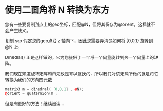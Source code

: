 # 使用二面角将 N 转换为东方

您有一些要复制到点上的geo坐标，匹配@N，但将其保存为@orient，这样就不会产生歧义。

复制 sop 假定您的geo点沿 z 轴向下，因此您需要弄清楚如何将 {0,0,1} 旋转到 @N 上。

Dihedral() 正是这样做的，它为您提供了一个将一个向量旋转到另一个向量上的矩阵。

我们现在知道旋转矩阵和四元数是可以互换的，所以我们对该矩阵所做的就是将它转换为我们的方向四元数：

```cpp
matrix3 m = dihedral( {0,0,1} , @N);
@orient = quaternion(m);
```

但是有更好的方法！继续阅读...
